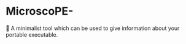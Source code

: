 # MicroscoPE-
🔬 A minimalist tool which can be used to give information about your portable executable. 
